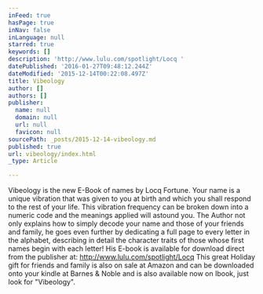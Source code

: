 ```yaml
---
inFeed: true
hasPage: true
inNav: false
inLanguage: null
starred: true
keywords: []
description: 'http://www.lulu.com/spotlight/Locq '
datePublished: '2016-01-27T09:48:12.244Z'
dateModified: '2015-12-14T00:22:08.497Z'
title: Vibeology
author: []
authors: []
publisher:
  name: null
  domain: null
  url: null
  favicon: null
sourcePath: _posts/2015-12-14-vibeology.md
published: true
url: vibeology/index.html
_type: Article

---
```

Vibeology is the new E-Book of names by Locq Fortune. Your name is a unique vibration that was given to you at birth and which you shall respond to the rest of your life. This vibration frequency can be broken down into a numeric code and the meanings applied will astound you. The Author not only explains how to simply decode your name and those of your friends and family, he goes even further by dedicating a full page to every letter in the alphabet, describing in detail the character traits of those whose first names begin with each letter!  His E-book is available for download direct from the publisher at: http://www.lulu.com/spotlight/Locq  This great Holiday gift for friends and family is also on sale at Amazon and can be downloaded onto your kindle at Barnes & Noble and is also available now on Ibook, just look for "Vibeology".